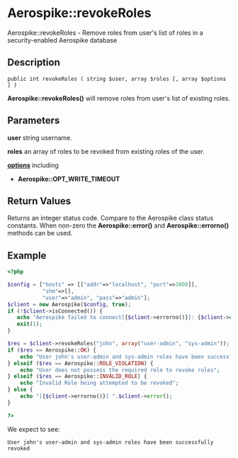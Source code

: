
# Aerospike::revokeRoles

Aerospike::revokeRoles - Remove roles from user's list of roles in a security-enabled Aerospike database

## Description

```
public int revokeRoles ( string $user, array $roles [, array $options ] )
```

**Aerospike::revokeRoles()** will remove roles from user's list of existing roles.

## Parameters

**user** string username.

**roles** an array of roles to be revoked from existing roles of the user.

**[options](aerospike.md)** including
- **Aerospike::OPT_WRITE_TIMEOUT**

## Return Values

Returns an integer status code.  Compare to the Aerospike class status
constants.  When non-zero the **Aerospike::error()** and
**Aerospike::errorno()** methods can be used.

## Example

```php
<?php

$config = ["hosts" => [["addr"=>"localhost", "port"=>3000]],
           "shm"=>[],
           "user"=>"admin", "pass"=>"admin"];
$client = new Aerospike($config, true);
if (!$client->isConnected()) {
   echo "Aerospike failed to connect[{$client->errorno()}]: {$client->error()}\n";
   exit(1);
}

$res = $client->revokeRoles("john", array("user-admin", "sys-admin"));
if ($res == Aerospike::OK) {
    echo "User john's user-admin and sys-admin roles have been successfully revoked";
} elseif ($res == Aerospike::ROLE_VIOLATION) {
    echo "User does not possess the required role to revoke roles";
} elseif ($res == Aerospike::INVALID_ROLE) {
    echo "Invalid Role being attempted to be revoked";
} else {
    echo "[{$client->errorno()}] ".$client->error();
}

?>
```

We expect to see:

```
User john's user-admin and sys-admin roles have been successfully revoked
```

